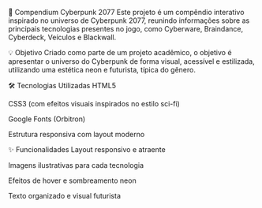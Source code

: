 📘 Compendium Cyberpunk 2077
Este projeto é um compêndio interativo inspirado no universo de Cyberpunk 2077, reunindo informações sobre as principais tecnologias presentes no jogo, como Cyberware, Braindance, Cyberdeck, Veículos e Blackwall.

💡 Objetivo
Criado como parte de um projeto acadêmico, o objetivo é apresentar o universo do Cyberpunk de forma visual, acessível e estilizada, utilizando uma estética neon e futurista, típica do gênero.

🛠️ Tecnologias Utilizadas
HTML5

CSS3 (com efeitos visuais inspirados no estilo sci-fi)

Google Fonts (Orbitron)

Estrutura responsiva com layout moderno

✨ Funcionalidades
Layout responsivo e atraente

Imagens ilustrativas para cada tecnologia

Efeitos de hover e sombreamento neon

Texto organizado e visual futurista

